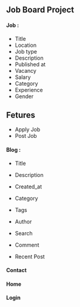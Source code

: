 ## Job Board Project

#### Job :
   - Title
   - Location
   - Job type
   - Description
   - Published at
   - Vacancy
   - Salary
   - Category
   - Experience
   - Gender
## Fetures
   - Apply Job
   - Post Job

#### Blog :
   - Title
   - Description
   - Created_at
   - Category
   - Tags
   - Author
   
   - Search
   - Comment
   - Recent Post

#### Contact
#### Home
#### Login
